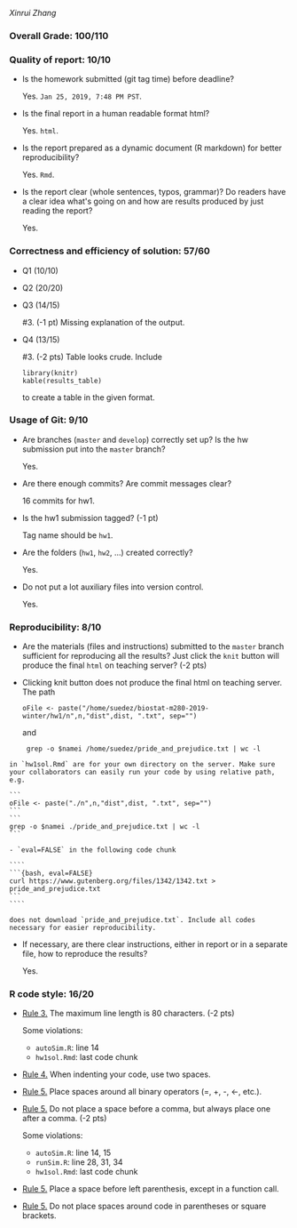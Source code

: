*Xinrui Zhang*

### Overall Grade: 100/110

### Quality of report: 10/10

-   Is the homework submitted (git tag time) before deadline?

    Yes. `Jan 25, 2019, 7:48 PM PST`.

-   Is the final report in a human readable format html? 

    Yes. `html`.

-   Is the report prepared as a dynamic document (R markdown) for better reproducibility?

    Yes. `Rmd`.

-   Is the report clear (whole sentences, typos, grammar)? Do readers have a clear idea what's going on and how are results produced by just reading the report? 

	  Yes.
    

### Correctness and efficiency of solution: 57/60

-   Q1 (10/10)

-   Q2 (20/20)

-   Q3 (14/15)

	\#3. (-1 pt) Missing explanation of the output.

-  Q4 (13/15)


	\#3. (-2 pts) Table looks crude. Include  
	
    ```
    library(knitr)
    kable(results_table)
    ```
    
    to create a table in the given format.
	    
### Usage of Git: 9/10

-   Are branches (`master` and `develop`) correctly set up? Is the hw submission put into the `master` branch?

    Yes.

-   Are there enough commits? Are commit messages clear? 

    16 commits for hw1. 
      
-   Is the hw1 submission tagged? (-1 pt)

    Tag name should be `hw1`.

-   Are the folders (`hw1`, `hw2`, ...) created correctly? 

    Yes.
  
-   Do not put a lot auxiliary files into version control. 

	 Yes. 

### Reproducibility: 8/10

-   Are the materials (files and instructions) submitted to the `master` branch sufficient for reproducing all the results? Just click the `knit` button will produce the final `html` on teaching server? (-2 pts)

   - Clicking knit button does not produce the final html on teaching server. The path 
   
     ```
     oFile <- paste("/home/suedez/biostat-m280-2019-winter/hw1/n",n,"dist",dist, ".txt", sep="")
     ``` 
      and 
   
     ```
      grep -o $namei /home/suedez/pride_and_prejudice.txt | wc -l
     ```
   
	in `hw1sol.Rmd` are for your own directory on the server. Make sure your collaborators can easily run your code by using relative path, e.g. 
	
	```
	oFile <- paste("./n",n,"dist",dist, ".txt", sep="")
	```  	
	```
	grep -o $namei ./pride_and_prejudice.txt | wc -l
	```
	
	- `eval=FALSE` in the following code chunk

	````
	```{bash, eval=FALSE}
	curl https://www.gutenberg.org/files/1342/1342.txt > pride_and_prejudice.txt
	```
	````
	
	does not download `pride_and_prejudice.txt`. Include all codes necessary for easier reproducibility.


-   If necessary, are there clear instructions, either in report or in a separate file, how to reproduce the results?

    Yes.

### R code style: 16/20

-   [Rule 3.](https://google.github.io/styleguide/Rguide.xml#linelength) The maximum line length is 80 characters. (-2 pts)

	Some violations:

	- `autoSim.R`: line 14
	- `hw1sol.Rmd`: last code chunk 


-   [Rule 4.](https://google.github.io/styleguide/Rguide.xml#indentation) When indenting your code, use two spaces.

-   [Rule 5.](https://google.github.io/styleguide/Rguide.xml#spacing) Place spaces around all binary operators (=, +, -, &lt;-, etc.). 

	

-   [Rule 5.](https://google.github.io/styleguide/Rguide.xml#spacing) Do not place a space before a comma, but always place one after a comma. (-2 pts) 

	Some violations:
	
	- `autoSim.R`: line 14, 15
	- `runSim.R`: line 28, 31, 34
	- `hw1sol.Rmd`: last code chunk 

-   [Rule 5.](https://google.github.io/styleguide/Rguide.xml#spacing) Place a space before left parenthesis, except in a function call.

-   [Rule 5.](https://google.github.io/styleguide/Rguide.xml#spacing) Do not place spaces around code in parentheses or square brackets.
